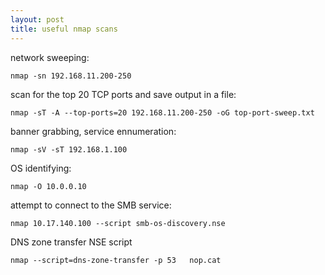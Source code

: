 ```yaml
---
layout: post
title: useful nmap scans
---
```

network sweeping:

```
nmap -sn 192.168.11.200-250
```
scan for the top 20 TCP ports and save output in a file:

```
nmap -sT -A --top-ports=20 192.168.11.200-250 -oG top-port-sweep.txt
```


banner grabbing, service ennumeration:

```
nmap -sV -sT 192.168.1.100
```

OS identifying:

```
nmap -O 10.0.0.10
```

attempt to connect to the SMB service:

```
nmap 10.17.140.100 --script smb-os-discovery.nse
```

DNS zone transfer NSE script

```
nmap --script=dns-zone-transfer -p 53	nop.cat 
```
